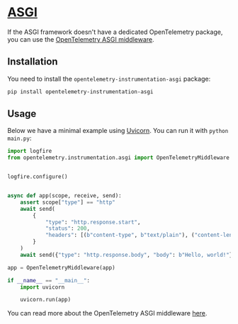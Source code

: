 # [ASGI][asgi]

If the ASGI framework doesn't have a dedicated OpenTelemetry package, you can use the
[OpenTelemetry ASGI middleware][opentelemetry-asgi].

## Installation

You need to install the `opentelemetry-instrumentation-asgi` package:

```bash
pip install opentelemetry-instrumentation-asgi
```

## Usage

Below we have a minimal example using [Uvicorn][uvicorn]. You can run it with `python main.py`:

```py title="main.py"
import logfire
from opentelemetry.instrumentation.asgi import OpenTelemetryMiddleware


logfire.configure()


async def app(scope, receive, send):
    assert scope["type"] == "http"
    await send(
        {
            "type": "http.response.start",
            "status": 200,
            "headers": [(b"content-type", b"text/plain"), ("content-length", b"13")],
        }
    )
    await send({"type": "http.response.body", "body": b"Hello, world!"})

app = OpenTelemetryMiddleware(app)

if __name__ == "__main__":
    import uvicorn

    uvicorn.run(app)
```

You can read more about the OpenTelemetry ASGI middleware [here][opentelemetry-asgi].

[asgi]: https://asgi.readthedocs.io/en/latest/
[opentelemetry-asgi]: https://opentelemetry-python-contrib.readthedocs.io/en/latest/instrumentation/asgi/asgi.html
[uvicorn]: https://www.uvicorn.org/
